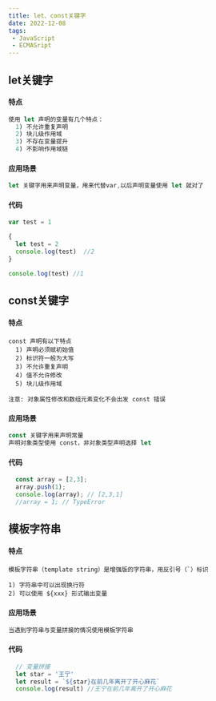 ```yaml
---
title: let、const关键字
date: 2022-12-08
tags:
 - JavaScript 
 - ECMASript
---
```


## let关键字

#### 特点
```js
使用 let 声明的变量有几个特点：
  1) 不允许重复声明
  2) 块儿级作用域
  3) 不存在变量提升
  4) 不影响作用域链
```

#### 应用场景
```js
let 关键字用来声明变量，用来代替var,以后声明变量使用 let 就对了
```

#### 代码
```js
var test = 1

{
  let test = 2
  console.log(test)  //2
}

console.log(test) //1
```

## const关键字
#### 特点
```
const 声明有以下特点
  1) 声明必须赋初始值
  2) 标识符一般为大写
  3) 不允许重复声明
  4) 值不允许修改
  5) 块儿级作用域

注意: 对象属性修改和数组元素变化不会出发 const 错误
```

#### 应用场景
```js
const 关键字用来声明常量
声明对象类型使用 const，非对象类型声明选择 let
```

#### 代码
```js
  const array = [2,3];
  array.push(1);
  console.log(array); // [2,3,1]
  //array = 1; // TypeError
```

## 模板字符串
#### 特点

```
模板字符串（template string）是增强版的字符串，用反引号（`）标识

1) 字符串中可以出现换行符
2) 可以使用 ${xxx} 形式输出变量
```
#### 应用场景
```js
当遇到字符串与变量拼接的情况使用模板字符串
```

#### 代码
```js
  // 变量拼接
  let star = '王宁'
  let result = `${star}在前几年离开了开心麻花`
  console.log(result) //王宁在前几年离开了开心麻花
```

